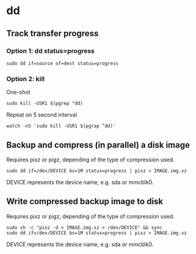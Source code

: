 # dd

## Track transfer progress

### Option 1: dd status=progress

```
sudo dd if=source of=dest status=progress
```


### Option 2: kill

One-shot
```
sudo kill -USR1 $(pgrep ^dd)
```

Repeat on 5 second interval
```
watch -n5 'sudo kill -USR1 $(pgrap ^dd)'
```


## Backup and compress (in parallel) a disk image

Requires pixz or pigz, depending of the type of compression used.

```
sudo dd if=/dev/DEVICE bs=1M status=progress | pixz > IMAGE.img.xz
```

DEVICE represents the device name, e.g. sda or mmcblk0.


## Write compressed backup image to disk

Requires pixz or pigz, depending of the type of compression used.
```
sudo sh -c "pixz -d < IMAGE.img.xz > /dev/DEVICE" && sync
sudo dd if=/dev/DEVICE bs=1M status=progress | pixz > IMAGE.img.xz
```

DEVICE represents the device name, e.g. sda or mmcblk0.

